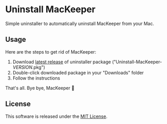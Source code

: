 # Uninstall MacKeeper

Simple uninstaller to automatically uninstall MacKeeper from your Mac.

## Usage

Here are the steps to get rid of MacKeeper:

1. Download
   [latest release](https://github.com/bjoernalbers/uninstall-mackeeper/releases/latest)
   of uninstaller package ("Uninstall-MacKeeper-*VERSION*.pkg")
2. Double-click downloaded package in your "Downloads" folder
3. Follow the instructions

That's all.
Bye bye, MacKeeper :wave:

## License

This software is released under the [MIT License](LICENSE.txt).
